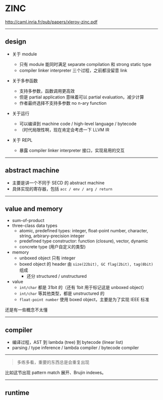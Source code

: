 # ZINC

http://caml.inria.fr/pub/papers/xleroy-zinc.pdf

---

## design

- 关于 module
    - 只有 module 能同时满足 separate compilation 和 strong static type
    - compiler linker interpreter 三个过程，之前都没留意 link

- 关于多参函数
    - 支持多参数，函数调用更高效
    - 但是 partial application 意味着可以 partial evaluation，减少计算
    - 作者最终选择不支持多参数 no n-ary function

- 关于运行
    - 可以编译到 machine code / high-level language / bytecode
    - （时代局限性啊，现在肯定会考虑一下 LLVM IR

- 关于 REPL
    - 暴露 compiler linker interpreter 接口，实现易用的交互

---

## abstract machine

- 主要是讲一个不同于 SECD 的 abstract machine
- 具体实现的寄存器，包括 `acc / env / arg / return`

---

## value and memory

- sum-of-product
- three-class data types
    - atomic, predefined types: integer, float-point number, character, string, arbirary-precision integer
    - predefined type constructor: function (closure), vector, dynamic
    - concrete type (用户自定义的类型)
- memory
    - unboxed object 只有 integer
    - boxed object 的 header 由 `size(22bit), GC flag(2bit), tag(8bit)` 组成
        - 还分 structured / unstructured
- value
    - `int/char` 都是 31bit 的（还有 1bit 用于标记这是 unboxed object）
    - `int/char` 等其他类型，都是 unstructured 的
    - `float-point number` 使用 boxed object，主要是为了实现 IEEE 标准

还是有一些概念不太懂

---

## compiler

- 编译过程，AST 到 lambda (tree) 到 bytecode (linear list)
- parsing / type inference / lambda compiler / bytecode compiler

---

> 多练多看，重要的东西总是会重复出现

比如这节出现 pattern match 展开、Brujin indexes。

---

## runtime
